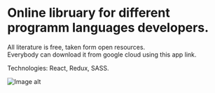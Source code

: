 # Online libruary for different programm languages developers.

All literature is free, taken form open resources. \
Everybody can download it from google cloud using this app link.

Technologies: React, Redux, SASS.

![Image alt](https://github.com/olennikovandrey/web-libruary/raw/main/src/assets/images/demo.gif)
